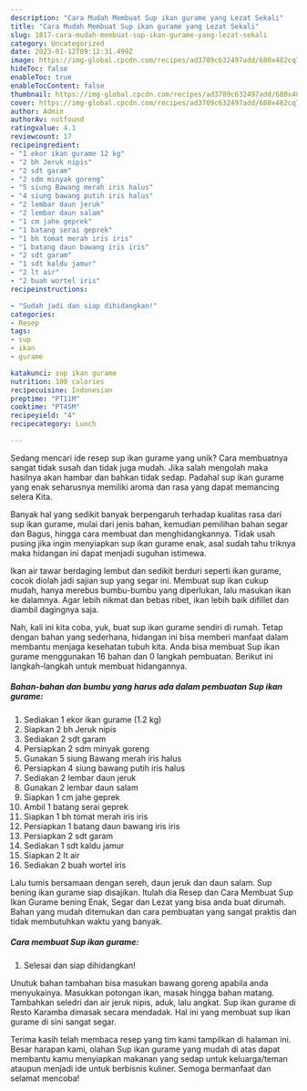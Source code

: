 ```yaml
---
description: "Cara Mudah Membuat Sup ikan gurame yang Lezat Sekali"
title: "Cara Mudah Membuat Sup ikan gurame yang Lezat Sekali"
slug: 1817-cara-mudah-membuat-sup-ikan-gurame-yang-lezat-sekali
category: Uncategorized
date: 2023-01-12T09:12:31.499Z
image: https://img-global.cpcdn.com/recipes/ad3709c632497add/680x482cq70/sup-ikan-gurame-foto-resep-utama.jpg
hideToc: false
enableToc: true
enableTocContent: false
thumbnail: https://img-global.cpcdn.com/recipes/ad3709c632497add/680x482cq70/sup-ikan-gurame-foto-resep-utama.jpg
cover: https://img-global.cpcdn.com/recipes/ad3709c632497add/680x482cq70/sup-ikan-gurame-foto-resep-utama.jpg
author: Admin
authorAv: notfound
ratingvalue: 4.1
reviewcount: 17
recipeingredient:
- "1 ekor ikan gurame 12 kg"
- "2 bh Jeruk nipis"
- "2 sdt garam"
- "2 sdm minyak goreng"
- "5 siung Bawang merah iris halus"
- "4 siung bawang putih iris halus"
- "2 lembar daun jeruk"
- "2 lembar daun salam"
- "1 cm jahe geprek"
- "1 batang serai geprek"
- "1 bh tomat merah iris iris"
- "1 batang daun bawang iris iris"
- "2 sdt garam"
- "1 sdt kaldu jamur"
- "2 lt air"
- "2 buah wortel iris"
recipeinstructions:

- "Sudah jadi dan siap dihidangkan!"
categories:
- Resep
tags:
- sup
- ikan
- gurame

katakunci: sup ikan gurame 
nutrition: 100 calories
recipecuisine: Indonesian
preptime: "PT11M"
cooktime: "PT45M"
recipeyield: "4"
recipecategory: Lunch

---
```





Sedang mencari ide resep sup ikan gurame yang unik? Cara membuatnya sangat tidak susah dan tidak juga mudah. Jika salah mengolah maka hasilnya akan hambar dan bahkan tidak sedap. Padahal sup ikan gurame yang enak seharusnya memiliki aroma dan rasa yang dapat memancing selera Kita.





Banyak hal yang sedikit banyak berpengaruh terhadap kualitas rasa dari sup ikan gurame, mulai dari jenis bahan, kemudian pemilihan bahan segar dan Bagus, hingga cara membuat dan menghidangkannya. Tidak usah pusing jika ingin menyiapkan sup ikan gurame enak,      asal sudah tahu triknya maka hidangan ini dapat menjadi suguhan istimewa.














Ikan air tawar berdaging lembut dan sedikit berduri seperti ikan gurame, cocok diolah jadi sajian sup yang segar ini. Membuat sup ikan cukup mudah, hanya merebus bumbu-bumbu yang diperlukan, lalu masukan ikan ke dalamnya. Agar lebih nikmat dan bebas ribet, ikan lebih baik difillet dan diambil dagingnya saja.






Nah, kali ini kita coba, yuk, buat sup ikan gurame sendiri di rumah. Tetap dengan bahan yang sederhana, hidangan ini bisa memberi manfaat dalam membantu menjaga kesehatan tubuh kita. Anda bisa membuat Sup ikan gurame menggunakan 16 bahan dan 0 langkah pembuatan. Berikut ini langkah-langkah untuk membuat hidangannya.

<!--inarticleads1-->

##### Bahan-bahan dan bumbu yang harus ada dalam pembuatan Sup ikan gurame:

1. Sediakan 1 ekor ikan gurame (1.2 kg)
1. Siapkan 2 bh Jeruk nipis
1. Sediakan 2 sdt garam
1. Persiapkan 2 sdm minyak goreng
1. Gunakan 5 siung Bawang merah iris halus
1. Persiapkan 4 siung bawang putih iris halus
1. Sediakan 2 lembar daun jeruk
1. Gunakan 2 lembar daun salam
1. Siapkan 1 cm jahe geprek
1. Ambil 1 batang serai geprek
1. Siapkan 1 bh tomat merah iris iris
1. Persiapkan 1 batang daun bawang iris iris
1. Persiapkan 2 sdt garam
1. Sediakan 1 sdt kaldu jamur
1. Siapkan 2 lt air
1. Sediakan 2 buah wortel iris


Lalu tumis bersamaan dengan sereh, daun jeruk dan daun salam. Sup bening ikan gurame siap disajikan. Itulah dia Resep dan Cara Membuat Sup Ikan Gurame bening Enak, Segar dan Lezat yang bisa anda buat dirumah. Bahan yang mudah ditemukan dan cara pembuatan yang sangat praktis dan tidak membutuhkan waktu yang banyak. 

<!--inarticleads2-->

##### Cara membuat Sup ikan gurame:


1. Selesai dan siap dihidangkan!

Unutuk bahan tambahan bisa masukan bawang goreng apabila anda menyukainya. Masukkan potongan ikan, masak hingga bahan matang. Tambahkan seledri dan air jeruk nipis, aduk, lalu angkat. Sup ikan gurame di Resto Karamba dimasak secara mendadak. Hal ini yang membuat sup ikan gurame di sini sangat segar. 

Terima kasih telah membaca resep yang tim kami tampilkan di halaman ini. Besar harapan kami, olahan Sup ikan gurame yang mudah di atas dapat membantu kamu menyiapkan makanan yang sedap untuk keluarga/teman ataupun menjadi ide untuk berbisnis kuliner. Semoga bermanfaat dan selamat mencoba!
